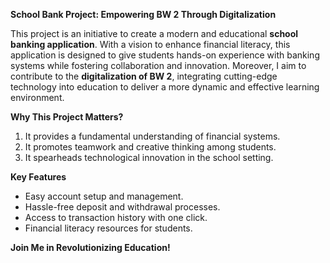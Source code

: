 **School Bank Project: Empowering BW 2 Through Digitalization**

This project is an initiative to create a modern and educational **school banking application**. With a vision to enhance financial literacy, this application is designed to give students hands-on experience with banking systems while fostering collaboration and innovation. Moreover, I aim to contribute to the **digitalization of BW 2**, integrating cutting-edge technology into education to deliver a more dynamic and effective learning environment.

**Why This Project Matters?**
1. It provides a fundamental understanding of financial systems.
2. It promotes teamwork and creative thinking among students.
3. It spearheads technological innovation in the school setting.

**Key Features**
- Easy account setup and management.
- Hassle-free deposit and withdrawal processes.
- Access to transaction history with one click.
- Financial literacy resources for students.

**Join Me in Revolutionizing Education!**

